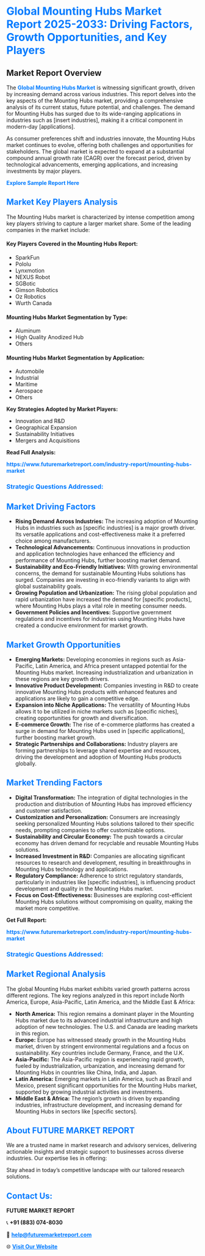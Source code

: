 <h1 style="color: #007BFF;">Global Mounting Hubs Market Report 2025-2033: Driving Factors, Growth Opportunities, and Key Players</h1>

<section id="overview">
<h2>Market Report Overview</h2>
<p>The <a href="https://www.futuremarketreport.com/industry-report/mounting-hubs-market" style="color: #007BFF; text-decoration: none;"><strong>Global Mounting Hubs Market</strong></a> is witnessing significant growth, driven by increasing demand across various industries. This report delves into the key aspects of the Mounting Hubs market, providing a comprehensive analysis of its current status, future potential, and challenges. The demand for Mounting Hubs has surged due to its wide-ranging applications in industries such as [insert industries], making it a critical component in modern-day [applications].</p>
<p>As consumer preferences shift and industries innovate, the Mounting Hubs market continues to evolve, offering both challenges and opportunities for stakeholders. The global market is expected to expand at a substantial compound annual growth rate (CAGR) over the forecast period, driven by technological advancements, emerging applications, and increasing investments by major players.</p>
</section>

<section id="overview">
<p><a href="https://www.futuremarketreport.com/request-sample/reportId=56141" style="color: #007BFF; text-decoration: none;"><strong>Explore Sample Report Here</strong></a></p>
</section>

<section id="key-players">
<h2 style="color: #007BFF;">Market Key Players Analysis</h2>
<p>The Mounting Hubs market is characterized by intense competition among key players striving to capture a larger market share. Some of the leading companies in the market include:</p>
<h4>Key Players Covered in the Mounting Hubs Report:</h4>
<ul><li>SparkFun</li><li>Pololu</li><li>Lynxmotion</li><li>NEXUS Robot</li><li>SGBotic</li><li>Gimson Robotics</li><li>Oz Robotics</li><li>Wurth Canada</li></ul>
<h4>Mounting Hubs Market Segmentation by Type:</h4>
<ul><li>Aluminum</li><li>High Quality Anodized Hub</li><li>Others</li></ul>

<h4>Mounting Hubs Market Segmentation by Application:</h4>
<ul><li>Automobile</li><li>Industrial</li><li>Maritime</li><li>Aerospace</li><li>Others</li></ul>
<p><strong>Key Strategies Adopted by Market Players:</strong></p>
<ul>
<li>Innovation and R&D</li>
<li>Geographical Expansion</li>
<li>Sustainability Initiatives</li>
<li>Mergers and Acquisitions</li>
</ul>
</section>

<section>
<p><strong>Read Full Analysis: </strong></p><a href="https://www.futuremarketreport.com/industry-report/mounting-hubs-market" style="color: #007BFF; text-decoration: none;"><strong>https://www.futuremarketreport.com/industry-report/mounting-hubs-market</strong></a>
<h3 style="color: #007BFF;">Strategic Questions Addressed:</h3>
</section>

<section id="driving-factors">
<h2 style="color: #007BFF;">Market Driving Factors</h2>
<ul>
<li><strong>Rising Demand Across Industries:</strong> The increasing adoption of Mounting Hubs in industries such as [specific industries] is a major growth driver. Its versatile applications and cost-effectiveness make it a preferred choice among manufacturers.</li>
<li><strong>Technological Advancements:</strong> Continuous innovations in production and application technologies have enhanced the efficiency and performance of Mounting Hubs, further boosting market demand.</li>
<li><strong>Sustainability and Eco-Friendly Initiatives:</strong> With growing environmental concerns, the demand for sustainable Mounting Hubs solutions has surged. Companies are investing in eco-friendly variants to align with global sustainability goals.</li>
<li><strong>Growing Population and Urbanization:</strong> The rising global population and rapid urbanization have increased the demand for [specific products], where Mounting Hubs plays a vital role in meeting consumer needs.</li>
<li><strong>Government Policies and Incentives:</strong> Supportive government regulations and incentives for industries using Mounting Hubs have created a conducive environment for market growth.</li>
</ul>
</section>

<section id="growth-opportunities">
<h2 style="color: #007BFF;">Market Growth Opportunities</h2>
<ul>
<li><strong>Emerging Markets:</strong> Developing economies in regions such as Asia-Pacific, Latin America, and Africa present untapped potential for the Mounting Hubs market. Increasing industrialization and urbanization in these regions are key growth drivers.</li>
<li><strong>Innovative Product Development:</strong> Companies investing in R&D to create innovative Mounting Hubs products with enhanced features and applications are likely to gain a competitive edge.</li>
<li><strong>Expansion into Niche Applications:</strong> The versatility of Mounting Hubs allows it to be utilized in niche markets such as [specific niches], creating opportunities for growth and diversification.</li>
<li><strong>E-commerce Growth:</strong> The rise of e-commerce platforms has created a surge in demand for Mounting Hubs used in [specific applications], further boosting market growth.</li>
<li><strong>Strategic Partnerships and Collaborations:</strong> Industry players are forming partnerships to leverage shared expertise and resources, driving the development and adoption of Mounting Hubs products globally.</li>
</ul>
</section>

<section id="trending-factors">
<h2 style="color: #007BFF;">Market Trending Factors</h2>
<ul>
<li><strong>Digital Transformation:</strong> The integration of digital technologies in the production and distribution of Mounting Hubs has improved efficiency and customer satisfaction.</li>
<li><strong>Customization and Personalization:</strong> Consumers are increasingly seeking personalized Mounting Hubs solutions tailored to their specific needs, prompting companies to offer customizable options.</li>
<li><strong>Sustainability and Circular Economy:</strong> The push towards a circular economy has driven demand for recyclable and reusable Mounting Hubs solutions.</li>
<li><strong>Increased Investment in R&D:</strong> Companies are allocating significant resources to research and development, resulting in breakthroughs in Mounting Hubs technology and applications.</li>
<li><strong>Regulatory Compliance:</strong> Adherence to strict regulatory standards, particularly in industries like [specific industries], is influencing product development and quality in the Mounting Hubs market.</li>
<li><strong>Focus on Cost-Effectiveness:</strong> Businesses are exploring cost-efficient Mounting Hubs solutions without compromising on quality, making the market more competitive.</li>
</ul>
</section>

<section>
<p><strong>Get Full Report: </strong></p><a href="https://www.futuremarketreport.com/industry-report/mounting-hubs-market" style="color: #007BFF; text-decoration: none;"><strong>https://www.futuremarketreport.com/industry-report/mounting-hubs-market</strong></a>
<h3 style="color: #007BFF;">Strategic Questions Addressed:</h3>
</section>


<section id="regional-analysis">
<h2 style="color: #007BFF;">Market Regional Analysis</h2>
<p>The global Mounting Hubs market exhibits varied growth patterns across different regions. The key regions analyzed in this report include North America, Europe, Asia-Pacific, Latin America, and the Middle East & Africa:</p>
<ul>
<li><strong>North America:</strong> This region remains a dominant player in the Mounting Hubs market due to its advanced industrial infrastructure and high adoption of new technologies. The U.S. and Canada are leading markets in this region.</li>
<li><strong>Europe:</strong> Europe has witnessed steady growth in the Mounting Hubs market, driven by stringent environmental regulations and a focus on sustainability. Key countries include Germany, France, and the U.K.</li>
<li><strong>Asia-Pacific:</strong> The Asia-Pacific region is experiencing rapid growth, fueled by industrialization, urbanization, and increasing demand for Mounting Hubs in countries like China, India, and Japan.</li>
<li><strong>Latin America:</strong> Emerging markets in Latin America, such as Brazil and Mexico, present significant opportunities for the Mounting Hubs market, supported by growing industrial activities and investments.</li>
<li><strong>Middle East & Africa:</strong> The region’s growth is driven by expanding industries, infrastructure development, and increasing demand for Mounting Hubs in sectors like [specific sectors].</li>
</ul>
</section>

<footer>
<h2 style="color: #007BFF;">About FUTURE MARKET REPORT</h2>
<p>We are a trusted name in market research and advisory services, delivering actionable insights and strategic support to businesses across diverse industries. Our expertise lies in offering:</p>

<p>Stay ahead in today’s competitive landscape with our tailored research solutions.</p>

<h2 style="color: #007BFF;">Contact Us:</h2>
<p><strong>FUTURE MARKET REPORT</strong></p>
<p>📞 <strong>+91 (883) 074-8030</strong></p>
<p>📧 <strong><a href="mailto:help@futuremarketreport.com" style="color: #007BFF;">help@futuremarketreport.com</a></strong></p>
<p>🌐 <strong><a href="https://www.futuremarketreport.com/" style="color: #007BFF;">Visit Our Website</a></strong></p>
</footer>
